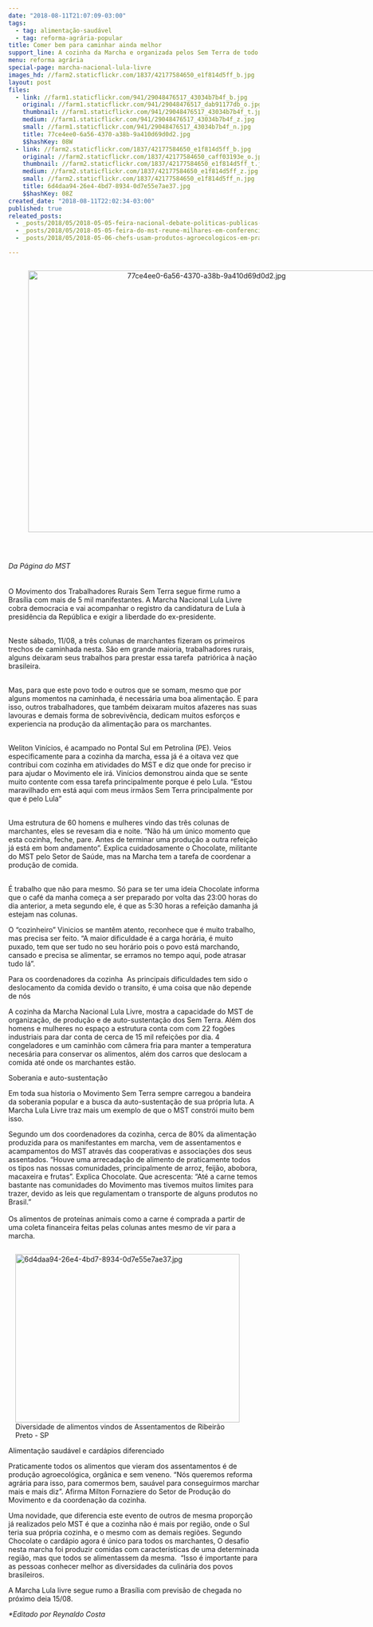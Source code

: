 ```yaml
---
date: "2018-08-11T21:07:09-03:00"
tags:
  - tag: alimentação-saudável
  - tag: reforma-agrária-popular
title: Comer bem para caminhar ainda melhor
support_line: A cozinha da Marcha e organizada pelos Sem Terra de todo o Brasil.
menu: reforma agrária
special-page: marcha-nacional-lula-livre
images_hd: //farm2.staticflickr.com/1837/42177584650_e1f814d5ff_b.jpg
layout: post
files:
  - link: //farm1.staticflickr.com/941/29048476517_43034b7b4f_b.jpg
    original: //farm1.staticflickr.com/941/29048476517_dab91177db_o.jpg
    thumbnail: //farm1.staticflickr.com/941/29048476517_43034b7b4f_t.jpg
    medium: //farm1.staticflickr.com/941/29048476517_43034b7b4f_z.jpg
    small: //farm1.staticflickr.com/941/29048476517_43034b7b4f_n.jpg
    title: 77ce4ee0-6a56-4370-a38b-9a410d69d0d2.jpg
    $$hashKey: 08W
  - link: //farm2.staticflickr.com/1837/42177584650_e1f814d5ff_b.jpg
    original: //farm2.staticflickr.com/1837/42177584650_caff03193e_o.jpg
    thumbnail: //farm2.staticflickr.com/1837/42177584650_e1f814d5ff_t.jpg
    medium: //farm2.staticflickr.com/1837/42177584650_e1f814d5ff_z.jpg
    small: //farm2.staticflickr.com/1837/42177584650_e1f814d5ff_n.jpg
    title: 6d4daa94-26e4-4bd7-8934-0d7e55e7ae37.jpg
    $$hashKey: 08Z
created_date: "2018-08-11T22:02:34-03:00"
published: true
releated_posts:
  - _posts/2018/05/2018-05-05-feira-nacional-debate-politicas-publicas-e-comercializacao-em-seminario.md
  - _posts/2018/05/2018-05-05-feira-do-mst-reune-milhares-em-conferencia-sobre-alimentacao-saudavel.md
  - _posts/2018/05/2018-05-06-chefs-usam-produtos-agroecologicos-em-pratos-preparados-na-feira.md

---
```

<div style="text-align:center">
<figure class="image" style="display:inline-block"><img alt="77ce4ee0-6a56-4370-a38b-9a410d69d0d2.jpg" height="525" src="//farm1.staticflickr.com/941/29048476517_43034b7b4f_b.jpg" width="700" />
<figcaption></figcaption>
</figure>
</div>

<p>&nbsp;</p>

<p><em>Da P&aacute;gina do MST</em><br />
<br />
<br />
O Movimento dos Trabalhadores Rurais Sem Terra segue firme rumo a Bras&iacute;lia com mais de 5 mil manifestantes. A Marcha Nacional Lula Livre cobra democracia e vai acompanhar o registro da candidatura de Lula &agrave; presid&ecirc;ncia da Rep&uacute;blica e exigir a liberdade do ex-presidente.</p>

<p><br />
Neste s&aacute;bado, 11/08, a tr&ecirc;s colunas de marchantes fizeram os primeiros trechos de caminhada nesta. S&atilde;o em grande maioria, trabalhadores rurais, alguns deixaram seus trabalhos para prestar essa tarefa&nbsp; patri&oacute;rica &agrave; na&ccedil;&atilde;o brasileira.&nbsp;&nbsp;</p>

<p><br />
Mas, para que este povo todo e outros que se somam, mesmo que por alguns momentos na caminhada, &eacute; necess&aacute;ria uma boa alimenta&ccedil;&atilde;o. E para isso, outros trabalhadores, que tamb&eacute;m deixaram muitos afazeres nas suas lavouras e demais forma de sobreviv&ecirc;ncia, dedicam muitos esfor&ccedil;os e experiencia na produ&ccedil;&atilde;o da alimenta&ccedil;&atilde;o para os marchantes.&nbsp;</p>

<p><br />
Weliton Vin&iacute;cios, &eacute; acampado no Pontal Sul em Petrolina (PE). Veios especificamente para a cozinha da marcha, essa j&aacute; &eacute; a oitava vez que contribui com cozinha em atividades do MST e diz que onde for preciso ir para ajudar o Movimento ele ir&aacute;. Vin&iacute;cios demonstrou ainda que se sente muito contente com essa tarefa principalmente porque &eacute; pelo Lula. &ldquo;Estou maravilhado em est&aacute; aqui com meus irm&atilde;os Sem Terra principalmente por que &eacute; pelo Lula&rdquo;&nbsp;</p>

<p><br />
Uma estrutura de 60 homens e mulheres vindo das tr&ecirc;s colunas de marchantes, eles se revesam dia e noite. &ldquo;N&atilde;o h&aacute; um &uacute;nico momento que esta cozinha, feche, pare. Antes de terminar uma produ&ccedil;&atilde;o a outra refei&ccedil;&atilde;o j&aacute; est&aacute; em bom andamento&rdquo;. Explica cuidadosamente o Chocolate, militante do MST pelo Setor de Sa&uacute;de, mas na Marcha tem a tarefa de coordenar a produ&ccedil;&atilde;o de comida.&nbsp;</p>

<p><br />
&Eacute; trabalho que n&atilde;o para mesmo. S&oacute; para se ter uma ideia Chocolate informa que o caf&eacute; da manha come&ccedil;a a ser preparado por volta das 23:00 horas do dia anterior, a meta segundo ele, &eacute; que as 5:30 horas&nbsp;a refei&ccedil;&atilde;o damanha j&aacute; estejam nas colunas.&nbsp;</p>

<p>O &ldquo;cozinheiro&rdquo; Vinicios se mant&ecirc;m atento, reconhece que &eacute; muito trabalho, mas precisa ser feito. &ldquo;A maior dificuldade &eacute; a carga hor&aacute;ria, &eacute; muito puxado, tem que ser tudo no seu hor&aacute;rio pois o povo est&aacute; marchando, cansado e precisa se alimentar, se erramos no tempo aqui, pode atrasar tudo l&aacute;&rdquo;.&nbsp;&nbsp;</p>

<p>Para os coordenadores da cozinha&nbsp; As principais dificuldades tem sido o deslocamento da comida devido o transito, &eacute; uma coisa que n&atilde;o depende de n&oacute;s</p>

<p>A cozinha da Marcha Nacional Lula Livre, mostra a capacidade do MST de organiza&ccedil;&atilde;o, de produ&ccedil;&atilde;o e de auto-sustenta&ccedil;&atilde;o dos Sem Terra. Al&eacute;m dos homens e mulheres no espa&ccedil;o a estrutura conta com com 22 fog&otilde;es industriais para dar conta de cerca de 15 mil refei&ccedil;&otilde;es por dia. 4 congeladores e um caminh&atilde;o com c&acirc;mera fria para manter a temperatura neces&aacute;ria para conservar os alimentos, al&eacute;m dos carros que deslocam a comida at&eacute; onde os marchantes est&atilde;o.</p>

<p>Soberania e auto-sustenta&ccedil;&atilde;o&nbsp;</p>

<p>Em toda sua historia o Movimento Sem Terra sempre carregou a bandeira da soberania popular e a busca da auto-sustenta&ccedil;&atilde;o de sua pr&oacute;pria luta. A Marcha Lula Livre traz mais um exemplo de que o MST constr&oacute;i&nbsp;muito bem isso.</p>

<p>Segundo um dos coordenadores da cozinha, cerca de 80% da alimenta&ccedil;&atilde;o produzida para os manifestantes em marcha, vem de assentamentos e acampamentos do MST atrav&eacute;s das cooperativas e associa&ccedil;&otilde;es dos seus assentados. &ldquo;Houve uma arrecada&ccedil;&atilde;o de alimento de praticamente todos os tipos nas nossas comunidades, principalmente de arroz, feij&atilde;o, abobora, macaxeira e frutas&rdquo;. Explica Chocolate. Que acrescenta: &ldquo;At&eacute; a carne temos bastante nas comunidades do Movimento mas tivemos muitos limites para trazer, devido as leis que regulamentam o transporte de alguns produtos no Brasil.&rdquo;<br />
&nbsp;<br />
Os alimentos de prote&iacute;nas animais como a carne &eacute; comprada a partir de uma coleta financeira feitas pelas colunas antes mesmo de vir para a marcha.&nbsp;</p>

<figure class="image" style="float:right"><img alt="6d4daa94-26e4-4bd7-8934-0d7e55e7ae37.jpg" height="338" src="//farm2.staticflickr.com/1837/42177584650_e1f814d5ff_b.jpg" width="450" />
<figcaption>Diversidade de alimentos vindos de Assentamentos de Ribeir&atilde;o Preto - SP</figcaption>
</figure>

<p>Alimenta&ccedil;&atilde;o saud&aacute;vel e card&aacute;pios diferenciado</p>

<p>Praticamente todos os alimentos que vieram dos assentamentos &eacute; de produ&ccedil;&atilde;o agroecol&oacute;gica, org&acirc;nica e sem veneno. &ldquo;N&oacute;s queremos reforma agr&aacute;ria para isso, para comermos bem, sau&aacute;vel para conseguirmos marchar mais e mais diz&rdquo;. Afirma Milton Fornaziere do Setor de Produ&ccedil;&atilde;o do Movimento e da coordena&ccedil;&atilde;o da cozinha.&nbsp;</p>

<p>Uma novidade, que diferencia este evento de outros de mesma propor&ccedil;&atilde;o j&aacute; realizados pelo MST &eacute; que a cozinha n&atilde;o &eacute; mais por regi&atilde;o, onde o Sul teria sua pr&oacute;pria cozinha, e o mesmo com as demais regi&otilde;es. Segundo Chocolate o card&aacute;pio agora &eacute; &uacute;nico para todos os marchantes, O desafio nesta marcha foi produzir comidas com caracter&iacute;sticas de uma determinada regi&atilde;o, mas que todos se alimentassem da mesma.&nbsp; &ldquo;Isso &eacute; importante para as pessoas conhecer melhor as diversidades da culin&aacute;ria dos povos brasileiros.</p>

<p>A Marcha Lula livre segue rumo a Bras&iacute;lia com previs&atilde;o de chegada no pr&oacute;ximo deia 15/08.&nbsp;</p>

<p><em>*Editado por Reynaldo Costa</em></p>
